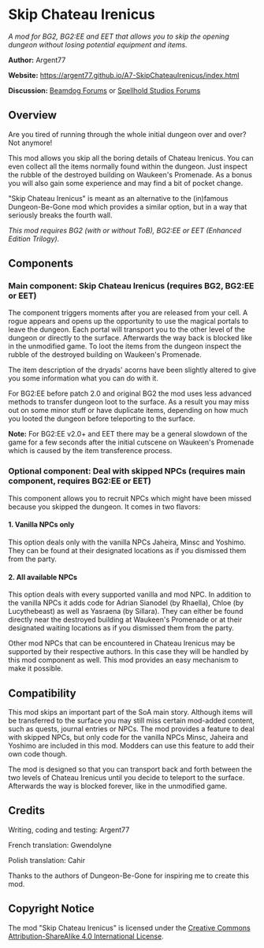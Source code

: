 # Skip Chateau Irenicus
*A mod for BG2, BG2:EE and EET that allows you to skip the opening dungeon without losing potential equipment and items.*

**Author:** Argent77

**Website:** https://argent77.github.io/A7-SkipChateauIrenicus/index.html

**Discussion:** [Beamdog Forums](https://forums.beamdog.com/discussion/60934/mod-skip-chateau-irenicus) or [Spellhold Studios Forums](http://www.shsforums.net/forum/655-skip-chateau-irenicus/)

## Overview

Are you tired of running through the whole initial dungeon over and over? Not anymore!

This mod allows you skip all the boring details of Chateau Irenicus. You can even collect all the items normally found within the dungeon. Just inspect the rubble of the destroyed building on Waukeen's Promenade. As a bonus you will also gain some experience and may find a bit of pocket change.

"Skip Chateau Irenicus" is meant as an alternative to the (in)famous Dungeon-Be-Gone mod which provides a similar option, but in a way that seriously breaks the fourth wall.

*This mod requires BG2 (with or without ToB), BG2:EE or EET (Enhanced Edition Trilogy).*

## Components

### Main component: Skip Chateau Irenicus (requires BG2, BG2:EE or EET)

The component triggers moments after you are released from your cell. A rogue appears and opens up the opportunity to use the magical portals to leave the dungeon. Each portal will transport you to the other level of the dungeon or directly to the surface. Afterwards the way back is blocked like in the unmodified game. To loot the items from the dungeon inspect the rubble of the destroyed building on Waukeen's Promenade.

The item description of the dryads' acorns have been slightly altered to give you some information what you can do with it.

For BG2:EE before patch 2.0 and original BG2 the mod uses less advanced methods to transfer dungeon loot to the surface. As a result you may miss out on some minor stuff or have duplicate items, depending on how much you looted the dungeon before teleporting to the surface.

**Note:** For BG2:EE v2.0+ and EET there may be a general slowdown of the game for a few seconds after the initial cutscene on Waukeen's Promenade which is caused by the item transference process.

### Optional component: Deal with skipped NPCs (requires main component, requires BG2:EE or EET)

This component allows you to recruit NPCs which might have been missed because you skipped the dungeon. It comes in two flavors:

#### 1. Vanilla NPCs only
This option deals only with the vanilla NPCs Jaheira, Minsc and Yoshimo. They can be found at their designated locations as if you dismissed them from the party.

#### 2. All available NPCs
This option deals with every supported vanilla and mod NPC. In addition to the vanilla NPCs it adds code for Adrian Sianodel (by Rhaella), Chloe (by Lucythebeast) as well as Yasraena (by Sillara). They can either be found directly near the destroyed building at Waukeen's Promenade or at their designated waiting locations as if you dismissed them from the party.

Other mod NPCs that can be encountered in Chateau Irenicus may be supported by their respective authors. In this case they will be handled by this mod component as well. This mod provides an easy mechanism to make it possible.

## Compatibility

This mod skips an important part of the SoA main story. Although items will be transferred to the surface you may still miss certain mod-added content, such as quests, journal entries or NPCs. The mod provides a feature to deal with skipped NPCs, but only code for the vanilla NPCs Minsc, Jaheira and Yoshimo are included in this mod. Modders can use this feature to add their own code though.

The mod is designed so that you can transport back and forth between the two levels of Chateau Irenicus until you decide to teleport to the surface. Afterwards the way is blocked forever, like in the unmodified game.

## Credits

Writing, coding and testing: Argent77

French translation: Gwendolyne

Polish translation: Cahir

Thanks to the authors of Dungeon-Be-Gone for inspiring me to create this mod.


## Copyright Notice

The mod "Skip Chateau Irenicus" is licensed under the [Creative Commons Attribution-ShareAlike 4.0 International License](http://creativecommons.org/licenses/by-sa/4.0/).
